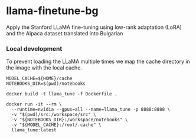 # llama-finetune-bg
Apply the Stanford LLaMA fine-tuning using low-rank adaptation (LoRA) and the Alpaca dataset translated into Bulgarian


### Local development

To prevent loading the LLaMA multiple times we map the cache directory in the image with the local cache.

```shell
MODEL_CACHE=${HOME}/cache
NOTEBOOKS_DIR=$(pwd)/notebooks

docker build -t llama_tune -f Dockerfile .

docker run -it --rm \
  --runtime=nvidia --gpus=all --name=llama_tune -p 8888:8888 \
  -v "$(pwd)/src:/workspace/src" \
  -v "${NOTEBOOKS_DIR}:/workspace/notebooks" \
  -v "${MODEL_CACHE}:/root/.cache" \
  llama_tune:latest
```
